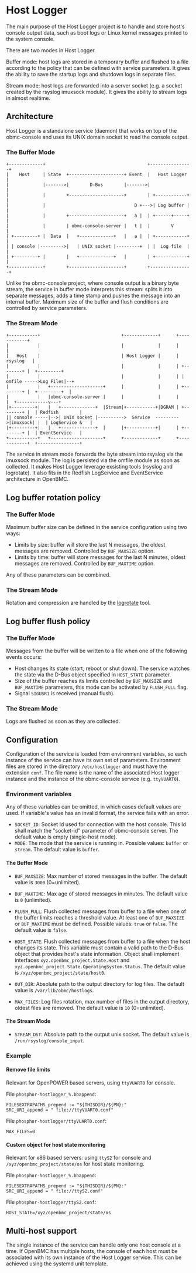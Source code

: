 # Host Logger

The main purpose of the Host Logger project is to handle and store host's
console output data, such as boot logs or Linux kernel messages printed to the
system console.

There are two modes in Host Logger.

Buffer mode: host logs are stored in a temporary buffer and flushed to a file
according to the policy that can be defined with service parameters. It gives
the ability to save the startup logs and shutdown logs in separate files.

Stream mode: host logs are forwarded into a server socket (e.g. a socket created
by the rsyslog imuxsock module). It gives the ability to stream logs in almost
realtime.

## Architecture

Host Logger is a standalone service (daemon) that works on top of the
obmc-console and uses its UNIX domain socket to read the console output.

### The Buffer Mode

```
+-------------+                                       +----------------+
|    Host     | State  +---------------------+ Event  |   Host Logger  |
|             |------->|        D-Bus        |------->|                |
|             |        +---------------------+        | +------------+ |
|             |                                  D +--->| Log buffer | |
|             |        +---------------------+   a |  | +------+-----+ |
|             |        | obmc-console-server |   t |  |        V       |
| +---------+ |  Data  |   +-------------+   |   a |  | +------------+ |
| | console |--------->|   | UNIX socket |---------+  | |  Log file  | |
| +---------+ |        |   +-------------+   |        | +------------+ |
+-------------+        +---------------------+        +----------------+
```

Unlike the obmc-console project, where console output is a binary byte stream,
the service in buffer mode interprets this stream: splits it into separate
messages, adds a time stamp and pushes the message into an internal buffer.
Maximum size of the buffer and flush conditions are controlled by service
parameters.

### The Stream Mode

```
+-----------+                               +-------------+      +------------+
|           |                               |             |      |            |
|   Host    |                               | Host Logger |      |  rsyslog   |
|           |                               |             |      | +--------+ |  +---------+
|           |                               |             |      | | omfile ----->Log Files|--+
|           |   +--------------------+      |             |      | +--------+ |  +---------+  |
|           |   |obmc-console-server |      |             |      |            |  +------------v---+
|+---------+|   |   +-------------+  |Stream|+-----------+|DGRAM | +--------+ |  | Redfish        |
|| console -----|-->| UNIX socket |---------->  Service  --------->|imuxsock| |  | LogService &   |
|+---------+|   |   +-------------+  |      |+-----------+|      | +--------+ |  | EventService   |
+-----------+   +--------------------+      +-------------+      +------------+  +----------------+
```

The service in stream mode forwards the byte stream into rsyslog via the
imuxsock module. The log is persisted via the omfile module as soon as
collected. It makes Host Logger leverage exsisting tools (rsyslog and
logrotate). It also fits in the Redfish LogService and EventService architecture
in OpenBMC.

## Log buffer rotation policy

### The Buffer Mode

Maximum buffer size can be defined in the service configuration using two ways:

- Limits by size: buffer will store the last N messages, the oldest messages are
  removed. Controlled by `BUF_MAXSIZE` option.
- Limits by time: buffer will store messages for the last N minutes, oldest
  messages are removed. Controlled by `BUF_MAXTIME` option.

Any of these parameters can be combined.

### The Stream Mode

Rotation and compression are handled by the
[logrotate](https://linux.die.net/man/8/logrotate) tool.

## Log buffer flush policy

### The Buffer Mode

Messages from the buffer will be written to a file when one of the following
events occurs:

- Host changes its state (start, reboot or shut down). The service watches the
  state via the D-Bus object specified in `HOST_STATE` parameter.
- Size of the buffer reaches its limits controlled by `BUF_MAXSIZE` and
  `BUF_MAXTIME` parameters, this mode can be activated by `FLUSH_FULL` flag.
- Signal `SIGUSR1` is received (manual flush).

### The Stream Mode

Logs are flushed as soon as they are collected.

## Configuration

Configuration of the service is loaded from environment variables, so each
instance of the service can have its own set of parameters. Environment files
are stored in the directory `/etc/hostlogger` and must have the extension
`conf`. The file name is the name of the associated Host logger instance and the
instance of the obmc-console service (e.g. `ttyVUART0`).

### Environment variables

Any of these variables can be omitted, in which cases default values are used.
If variable's value has an invalid format, the service fails with an error.

- `SOCKET_ID`: Socket Id used for connection with the host console. This Id
  shall match the "socket-id" parameter of obmc-console server. The default
  value is empty (single-host mode).
- `MODE`: The mode that the service is running in. Possible values: `buffer` or
  `stream`. The default value is `buffer`.

#### The Buffer Mode

- `BUF_MAXSIZE`: Max number of stored messages in the buffer. The default value
  is `3000` (0=unlimited).

- `BUF_MAXTIME`: Max age of stored messages in minutes. The default value is `0`
  (unlimited).

- `FLUSH_FULL`: Flush collected messages from buffer to a file when one of the
  buffer limits reaches a threshold value. At least one of `BUF_MAXSIZE` or
  `BUF_MAXTIME` must be defined. Possible values: `true` or `false`. The default
  value is `false`.

- `HOST_STATE`: Flush collected messages from buffer to a file when the host
  changes its state. This variable must contain a valid path to the D-Bus object
  that provides host's state information. Object shall implement interfaces
  `xyz.openbmc_project.State.Host` and
  `xyz.openbmc_project.State.OperatingSystem.Status`. The default value is
  `/xyz/openbmc_project/state/host0`.

- `OUT_DIR`: Absolute path to the output directory for log files. The default
  value is `/var/lib/obmc/hostlogs`.

- `MAX_FILES`: Log files rotation, max number of files in the output directory,
  oldest files are removed. The default value is `10` (0=unlimited).

#### The Stream Mode

- `STREAM_DST`: Absolute path to the output unix socket. The default value is
  `/run/rsyslog/console_input`.

### Example

#### Remove file limits

Relevant for OpenPOWER based servers, using `ttyVUART0` for console.

File `phosphor-hostlogger_%.bbappend`:

```
FILESEXTRAPATHS_prepend := "${THISDIR}/${PN}:"
SRC_URI_append = " file://ttyVUART0.conf"
```

File `phosphor-hostlogger/ttyVUART0.conf`:

```
MAX_FILES=0
```

#### Custom object for host state monitoring

Relevant for x86 based servers: using `ttyS2` for console and
`/xyz/openbmc_project/state/os` for host state monitoring.

File `phosphor-hostlogger_%.bbappend`:

```
FILESEXTRAPATHS_prepend := "${THISDIR}/${PN}:"
SRC_URI_append = " file://ttyS2.conf"
```

File `phosphor-hostlogger/ttyS2.conf`:

```
HOST_STATE=/xyz/openbmc_project/state/os
```

## Multi-host support

The single instance of the service can handle only one host console at a time.
If OpenBMC has multiple hosts, the console of each host must be associated with
its own instance of the Host Logger service. This can be achieved using the
systemd unit template.
